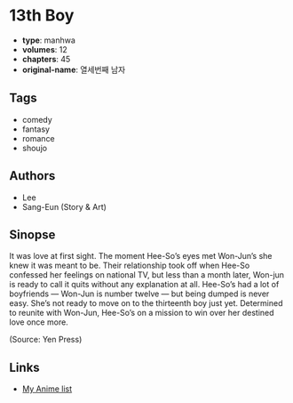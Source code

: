 # 13th Boy

-   **type**: manhwa
-   **volumes**: 12
-   **chapters**: 45
-   **original-name**: 열세번째 남자

## Tags

-   comedy
-   fantasy
-   romance
-   shoujo

## Authors

-   Lee
-   Sang-Eun (Story & Art)

## Sinopse

It was love at first sight. The moment Hee-So’s eyes met Won-Jun’s she knew it was meant to be. Their relationship took off when Hee-So confessed her feelings on national TV, but less than a month later, Won-jun is ready to call it quits without any explanation at all. Hee-So’s had a lot of boyfriends — Won-Jun is number twelve — but being dumped is never easy. She’s not ready to move on to the thirteenth boy just yet. Determined to reunite with Won-Jun, Hee-So’s on a mission to win over her destined love once more.

(Source: Yen Press)

## Links

-   [My Anime list](https://myanimelist.net/manga/11906/13th_Boy)
